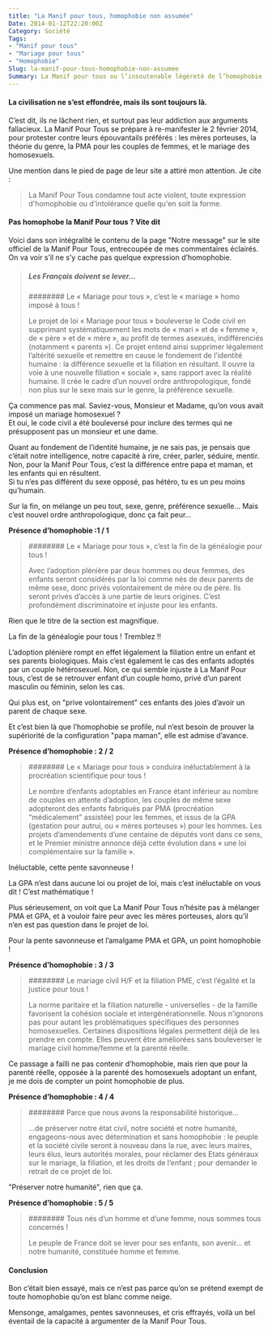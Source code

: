 ```yaml
---
title: "La Manif pour tous, homophobie non assumée"
Date: 2014-01-12T22:20:00Z
Category: Société
Tags: 
- "Manif pour tous"
- "Mariage pour tous"
- "Homophobie"
Slug: la-manif-pour-tous-homophobie-non-assumee
Summary: La Manif pour tous ou l’insoutenable légèreté de l’homophobie.
---
```



#### La civilisation ne s’est effondrée, mais ils sont toujours là.

C’est dit, ils ne lâchent rien, et surtout pas leur addiction aux arguments fallacieux.
La Manif Pour Tous se prépare à re-manifester le 2 février 2014, pour protester contre leurs épouvantails préférés : les mères porteuses, la théorie du genre, la PMA pour les couples de femmes, et le mariage des homosexuels.

Une mention dans le pied de page de leur site a attiré mon attention. Je cite :

> La Manif  Pour Tous condamne tout acte violent, toute expression d'homophobie ou d'intolérance quelle qu'en soit la forme. 

#### Pas homophobe la Manif Pour tous ? Vite dit

Voici dans son intégralité le contenu de la page "Notre message" sur le site officiel de la Manif Pour Tous, entrecoupée de mes commentaires éclairés. 
On va voir s’il ne s’y cache pas quelque expression d’homophobie.

> ##### Les Français doivent se lever…
>
> ######## Le « Mariage pour tous », c’est le « mariage » homo imposé à tous !
>
>Le projet de loi « Mariage pour tous » bouleverse le Code civil en supprimant systématiquement les mots de « mari » et de « femme », de « père » et de « mère », au profit de termes asexués, indifférenciés (notamment « parents »). Ce projet entend ainsi supprimer légalement l’altérité sexuelle et remettre en cause le fondement de l’identité humaine : la différence sexuelle et la filiation en résultant. Il ouvre la voie à une nouvelle filiation « sociale », sans rapport avec la réalité humaine. Il crée le cadre d’un nouvel ordre anthropologique, fondé non plus sur le sexe mais sur le genre, la préférence sexuelle.

Ça commence pas mal. 
Saviez-vous, Monsieur et Madame, qu’on vous avait imposé un mariage homosexuel ?  
Et oui, le code civil a été bouleversé pour inclure des termes qui ne présupposent pas un monsieur et une dame.

Quant au fondement de l’identité humaine, je ne sais pas, je pensais que c’était notre intelligence, notre capacité à rire, créer, parler, séduire, mentir. Non, pour la Manif Pour Tous, c’est la différence entre papa et maman, et les enfants qui en résultent.  
Si tu n’es pas différent du sexe opposé, pas hétéro, tu es un peu moins qu’humain. 

Sur la fin, on mélange un peu tout, sexe, genre, préférence sexuelle… Mais c’est nouvel ordre anthropologique, donc ça fait peur…

**Présence d’homophobie :1 / 1**


> ######## Le « Mariage pour tous », c’est la fin de la généalogie pour tous !
> 
> Avec l’adoption plénière par deux hommes ou deux femmes, des enfants seront considérés par la loi comme nés de deux parents de même sexe, donc privés volontairement de mère ou de père. Ils seront privés d’accès à une partie de leurs origines. C’est profondément discriminatoire et injuste pour les enfants.

Rien que le titre de la section est magnifique.

La fin de la généalogie pour tous ! Tremblez !!

L’adoption plénière rompt en effet légalement la filiation entre un enfant et ses parents biologiques.
Mais c’est également le cas des enfants adoptés par un couple hétérosexuel.
Non, ce qui semble injuste à La Manif Pour tous, c’est de se retrouver enfant d’un couple homo, privé d’un parent masculin ou féminin, selon les cas. 

Qui plus est, on "prive volontairement" ces enfants des joies d’avoir un parent de chaque sexe.

Et c’est bien là que l’homophobie se profile, nul n’est besoin de prouver la supériorité de la configuration "papa maman", elle est admise d’avance.

**Présence d’homophobie : 2 / 2**

> ######## Le « Mariage pour tous » conduira inéluctablement à la procréation scientifique pour tous !
> 
> Le nombre d’enfants adoptables en France étant inférieur au nombre de couples en attente d’adoption, les couples de même sexe adopteront des enfants fabriqués par PMA (procréation “médicalement” assistée) pour les femmes, et issus de la GPA (gestation pour autrui, ou « mères porteuses ») pour les hommes. Les projets d’amendements d’une centaine de députés vont dans ce sens, et le Premier ministre annonce déjà cette évolution dans « une loi complémentaire sur la famille ».

Inéluctable, cette pente savonneuse !

La GPA n’est dans aucune loi ou projet de loi, mais c’est inéluctable on vous dit ! C’est mathématique !

Plus sérieusement, on voit que La Manif Pour Tous n’hésite pas à mélanger PMA et GPA, et à vouloir faire peur avec les mères porteuses, alors qu’il n’en est pas question dans le projet de loi.

Pour la pente savonneuse et l’amalgame PMA et GPA, un point homophobie !

**Présence d’homophobie : 3 / 3**

> ######## Le mariage civil H/F et la filiation PME, c’est l’égalité et la justice pour tous !
> 
> La norme paritaire et la filiation naturelle - universelles - de la famille favorisent la cohésion sociale et intergénérationnelle. Nous n’ignorons pas pour autant les problématiques spécifiques des personnes homosexuelles. Certaines dispositions légales permettent déjà de les prendre en compte. Elles peuvent être améliorées sans bouleverser le mariage civil homme/femme et la parenté réelle.

Ce passage a failli ne pas contenir d’homophobie, mais rien que pour la parenté réelle, opposée à la parenté des homosexuels adoptant un enfant, je me dois de compter un point homophobie de plus.

**Présence d’homophobie : 4 / 4**

> ######## Parce que nous avons la responsabilité historique…
> 
> …de préserver notre état civil, notre société et notre humanité, engageons-nous avec détermination et sans homophobie : le peuple et la société civile seront à nouveau dans la rue, avec leurs maires, leurs élus, leurs autorités morales, pour réclamer des Etats généraux sur le mariage, la filiation, et les droits de l’enfant ; pour demander le retrait de ce projet de loi.

"Préserver notre humanité", rien que ça. 

**Présence d’homophobie : 5 / 5**

> ######## Tous nés d’un homme et d’une femme, nous sommes tous concernés !
> 
> Le peuple de France doit se lever pour ses enfants, son avenir… et notre humanité, constituée homme et femme.

#### Conclusion

Bon c’était bien essayé, mais ce n’est pas parce qu’on se prétend exempt de toute homophobie qu’on est blanc comme neige.

Mensonge, amalgames, pentes savonneuses, et cris effrayés, voilà un bel éventail de la capacité à argumenter de la Manif Pour Tous.
